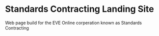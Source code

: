 # Standards Contracting Landing Site
Web page build for the EVE Online corperation known as Standards Contracting
